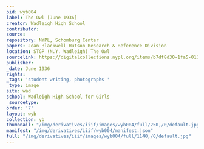 ```yaml
---
pid: wyb004
label: The Owl [June 1936]
creator: Wadleigh High School
contributor:
source:
repository: NYPL, Schomburg Center
papers: Jean Blackwell Hutson Research & Reference Division
location: STGP (N.Y. Wadleigh) The Owl
sourcelink: https://digitalcollections.nypl.org/items/b7df8d30-1fa5-0134-f137-00505686a51c
publisher:
_date: June 1936
rights:
_tags: 'student writing, photographs '
_type: image
site: wad
school: Wadleigh High School for Girls
_sourcetype:
order: '7'
layout: wyb
collection: yb
thumbnail: "/img/derivatives/iiif/images/wyb004/full/250,/0/default.jpg"
manifest: "/img/derivatives/iiif/wyb004/manifest.json"
full: "/img/derivatives/iiif/images/wyb004/full/1140,/0/default.jpg"
---
```

